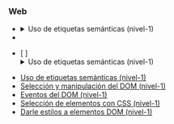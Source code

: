 ### Web

<ul>
  <li>
    <details>
      <summary>Uso de etiquetas semánticas (nivel-1)</summary>
      <ul>
        <li>uno</li>
        <li>dos</li>
      </ul>
    </details>
  <li>
</ul>

* [ ]<details><summary>Uso de etiquetas semánticas (nivel-1)</summary>
	<ul>
	  <li>uno</li>
	  <li>dos</li>
	</ul>
</details>

- [Uso de etiquetas semánticas (nivel-1)](./micro-skills/semantic-html-1.md)
- [Selección y manipulación del DOM (nivel-1)](./micro-skills/DOM-manipulation-1.md)
- [Eventos del DOM (nivel-1)](./micro-skills/DOM-events-1.md)
- [Selección de elementos con CSS (nivel-1)](./micro-skills/CSS-selectors-1.md)
- [Darle estilos a elementos DOM (nivel-1)](./micro-skills/CSS-styling-1.md)
